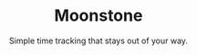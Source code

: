 
<h1 align="center">Moonstone</h1>

<p align="center">
    Simple time tracking that stays out of your way.
</p>
